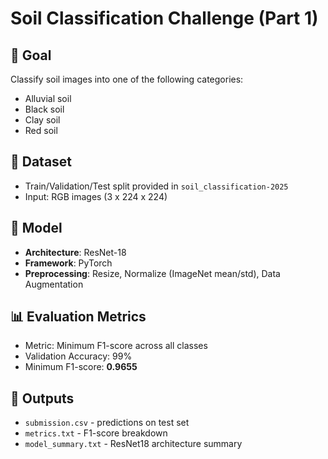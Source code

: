 
# Soil Classification Challenge (Part 1)

## 📌 Goal
Classify soil images into one of the following categories:
- Alluvial soil
- Black soil
- Clay soil
- Red soil

## 📁 Dataset
- Train/Validation/Test split provided in `soil_classification-2025`
- Input: RGB images (3 x 224 x 224)

## 🧠 Model
- **Architecture**: ResNet-18
- **Framework**: PyTorch
- **Preprocessing**: Resize, Normalize (ImageNet mean/std), Data Augmentation

## 📊 Evaluation Metrics
- Metric: Minimum F1-score across all classes
- Validation Accuracy: 99%
- Minimum F1-score: **0.9655**

## 📂 Outputs
- `submission.csv` - predictions on test set
- `metrics.txt` - F1-score breakdown
- `model_summary.txt` - ResNet18 architecture summary

